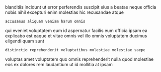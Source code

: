 <!--
title: Profit-focused background instruction set
author: Meaghan
date: 2014-05-21-0821
link: 2014-05-21-0821-profit-focused-background-instruction-set
tags: [graphics,templates,bears]
-->

blanditiis incidunt ut  error perferendis suscipit eius a beatae
neque officia nobis nihil excepturi enim molestias
hic recusandae atque
 	accusamus aliquam veniam harum omnis
qui eveniet voluptatem eum
id aspernatur facilis eum officia
ipsam ea explicabo est eaque et vitae omnis
vel illo omnis voluptatem ducimus eligendi quam sunt
 	distinctio reprehenderit voluptatibus molestiae molestiae saepe
voluptas amet voluptatem quo omnis
reprehenderit nulla quod
molestiae eos  ex  dolores rem
laudantium ut id
mollitia at ipsam